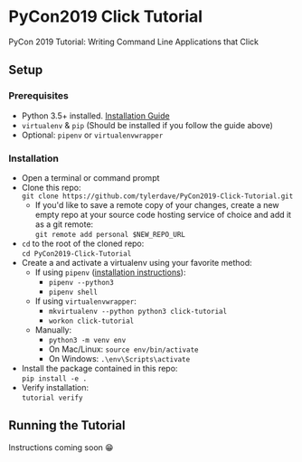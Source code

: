 PyCon2019 Click Tutorial
========================

PyCon 2019 Tutorial: Writing Command Line Applications that Click

## Setup

### Prerequisites

* Python 3.5+ installed. [Installation Guide](https://docs.python-guide.org/starting/installation/#python-3-installation-guides)
* `virtualenv` & `pip` (Should be installed if you follow the guide above)
* Optional: `pipenv` or `virtualenvwrapper`
  
### Installation

* Open a terminal or command prompt
* Clone this repo:<br> `git clone https://github.com/tylerdave/PyCon2019-Click-Tutorial.git`
  * If you'd like to save a remote copy of your changes, create a new empty repo at your source code hosting service of choice and add it as a git remote:<br> `git remote add personal $NEW_REPO_URL`
* `cd` to the root of the cloned repo: <br>`cd PyCon2019-Click-Tutorial`
* Create a and activate a virtualenv using your favorite method:
  * If using `pipenv` ([installation instructions](https://pipenv.readthedocs.io/en/latest/install/#installing-pipenv)):
    * `pipenv --python3`
    * `pipenv shell`
  * If using `virtualenvwrapper`:
    * `mkvirtualenv --python python3 click-tutorial`
    * `workon click-tutorial`
  * Manually:
    * `python3 -m venv env`
    * On Mac/Linux: `source env/bin/activate`
    * On Windows: `.\env\Scripts\activate`
* Install the package contained in this repo:<br>`pip install -e .`
* Verify installation:<br>`tutorial verify`

## Running the Tutorial

Instructions coming soon 😁


